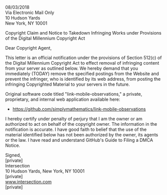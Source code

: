08/03/2018  
Via Electronic Mail Only  
10 Hudson Yards  
New York, NY 10001

Copyright Claim and Notice to Takedown Infringing Works under Provisions of the Digital Millennium Copyright Act

Dear Copyright Agent,

This letter is an official notification under the provisions of Section 512(c) of the Digital Millennium Copyright Act to effect removal of infringing content from your server as outlined below. We hereby demand that you immediately (TODAY) remove the specified postings from the Website and prevent the infringer, who is identified by its web address, from posting the infringing Copyrighted Material to your servers in the future.

Original software code titled "link-mobile-observations," a private, proprietary, and internal web application available here:

- https://github.com/simplymathematics/link-mobile-observations

I hereby certify under penalty of perjury that I am the owner or am authorized to act on behalf of the copyright owner. The information in the notification is accurate. I have good faith to belief that the use of the material identified below has not been authorized by the owner, its agents or the law. I have read and understand GitHub's Guide to Filing a DMCA Notice.

Signed,  
[private]  
Intersection  
10 Hudson Yards, New York, NY 10001  
[private]  
www.intersection.com  
[private]
